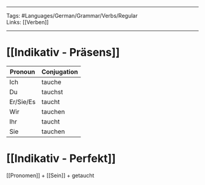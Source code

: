 ___
Tags: #Languages/German/Grammar/Verbs/Regular  
Links: [[Verben]]
___
# [[Indikativ - Präsens]]
Pronoun|Conjugation
------------ | ------------
Ich | tauche
Du | tauchst
Er/Sie/Es | taucht
Wir | tauchen
Ihr | taucht
Sie | tauchen


# [[Indikativ - Perfekt]]
[[Pronomen]] + [[Sein]] + getaucht